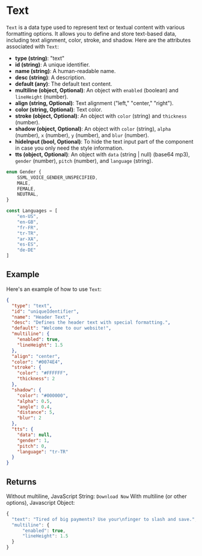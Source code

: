 # Text

`Text` is a data type used to represent text or textual content with various formatting options. It allows you to define and store text-based data, including text alignment, color, stroke, and shadow. Here are the attributes associated with `Text`:

- **type (string)**: "text"
- **id (string)**: A unique identifier.
- **name (string)**: A human-readable name.
- **desc (string)**: A description.
- **default (any)**: The default text content.
- **multiline (object, Optional)**: An object with `enabled` (boolean) and `lineHeight` (number).
- **align (string, Optional)**: Text alignment ("left," "center," "right").
- **color (string, Optional)**: Text color.
- **stroke (object, Optional)**: An object with `color` (string) and `thickness` (number).
- **shadow (object, Optional)**: An object with `color` (string), `alpha` (number), `x` (number), `y` (number), and `blur` (number).
- **hideInput (bool, Optional)**: To hide the text input part of the component in case you only need the style information.
- **tts (object, Optional)**: An object with `data` (string | null) (base64 mp3), `gender` (number), `pitch` (number), and `language` (string).
```typescript
enum Gender {
	SSML_VOICE_GENDER_UNSPECIFIED,
	MALE,
	FEMALE,
	NEUTRAL,
}

const Languages = [
	"en-US",
	"en-GB",
	"fr-FR",
	"tr-TR",
	"ar-XA",
	"es-ES",
	"de-DE"
]
```

## Example

Here's an example of how to use `Text`:

```json
{
  "type": "text",
  "id": "uniqueIdentifier",
  "name": "Header Text",
  "desc": "Defines the header text with special formatting.",
  "default": "Welcome to our website!",
  "multiline": {
    "enabled": true,
    "lineHeight": 1.5
  },
  "align": "center",
  "color": "#0074E4",
  "stroke": {
    "color": "#FFFFFF",
    "thickness": 2
  },
  "shadow": {
    "color": "#000000",
    "alpha": 0.5,
    "angle": 0.4,
    "distance": 5,
    "blur": 2
  },
  "tts": {
    "data": null,
    "gender": 1,
    "pitch": 0,
    "language": "tr-TR"
  }
}
```

## Returns
Without multiline, JavaScript String: `Download Now`
With multiline (or other options), Javascript Object:
```js
{
  "text": "Tired of big payments? Use your\nfinger to slash and save.",
  "multiline": {
      "enabled": true,
      "lineHeight": 1.5
  }
}
```
